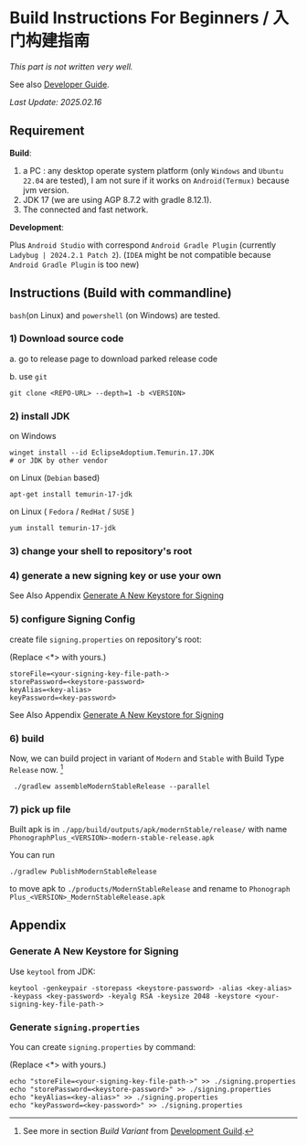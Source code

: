 # **Build Instructions For Beginners** / **入门构建指南**

_This part is not written very well._

See also [Developer Guide](./Developer_Guide.md).

_Last Update: 2025.02.16_

## **Requirement**

**Build**:

1. a PC : any desktop operate system platform (only `Windows` and `Ubuntu 22.04` are tested), I am not sure if it works
   on `Android(Termux)` because jvm version.
2. JDK 17 (we are using AGP 8.7.2 with gradle 8.12.1).
3. The connected and fast network.

**Development**:

Plus `Android Studio` with correspond `Android Gradle Plugin` (currently `Ladybug | 2024.2.1 Patch 2`).
(`IDEA` might be not compatible because `Android Gradle Plugin` is too new)

## **Instructions (Build with commandline)**

`bash`(on Linux) and `powershell` (on Windows) are tested.

### 1) Download source code

a. go to release page to download parked release code

b. use `git`

```shell
git clone <REPO-URL> --depth=1 -b <VERSION>
```

### 2) install JDK

on Windows

```shell
winget install --id EclipseAdoptium.Temurin.17.JDK
# or JDK by other vendor
```

on Linux (`Debian` based)

```shell
apt-get install temurin-17-jdk
```

on Linux ( `Fedora` / `RedHat` / `SUSE` )

```shell
yum install temurin-17-jdk
```

### 3) change your shell to repository's root

### 4) generate a new signing key or use your own

See Also Appendix [Generate A New Keystore for Signing](#generate_keystore)

### 5) configure Signing Config

create file `signing.properties` on repository's root:

(Replace <\*> with yours.)

```properties
storeFile=<your-signing-key-file-path->
storePassword=<keystore-password>
keyAlias=<key-alias>
keyPassword=<key-password>
```

See Also Appendix [Generate A New Keystore for Signing](#generate_signing_properties)

### 6) build

Now, we can build project in variant of `Modern` and `Stable` with Build Type `Release` now. [^f]

[^f]: See more in section _Build Variant_ from [Development Guild](./Developer_Guide.md#build-variants).

```shell
 ./gradlew assembleModernStableRelease --parallel
```

### 7) pick up file

Built apk is in `./app/build/outputs/apk/modernStable/release/` with name `PhonographPlus_<VERSION>-modern-stable-release.apk`

You can run

```shell
./gradlew PublishModernStableRelease
```

to move apk to `./products/ModernStableRelease` and rename to `Phonograph Plus_<VERSION>_ModernStableRelease.apk`

## Appendix

### Generate A New Keystore for Signing <a id="generate_keystore"></a>

Use `keytool` from JDK:

```shell
keytool -genkeypair -storepass <keystore-password> -alias <key-alias> -keypass <key-password> -keyalg RSA -keysize 2048 -keystore <your-signing-key-file-path->
```

### Generate `signing.properties` <a id="generate_signing_properties"></a>

You can create `signing.properties` by command:

(Replace <\*> with yours.)

```shell
echo "storeFile=<your-signing-key-file-path->" >> ./signing.properties
echo "storePassword=<keystore-password>" >> ./signing.properties
echo "keyAlias=<key-alias>" >> ./signing.properties
echo "keyPassword=<key-password>" >> ./signing.properties
```